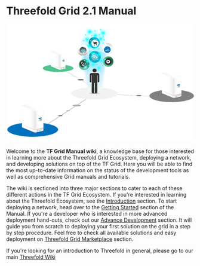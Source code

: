 # Threefold Grid 2.1 Manual

![](./img/storage_compute.png)

Welcome to the __TF Grid Manual wiki__, a knowledge base for those interested in learning more about the Threefold Grid Ecosystem, deploying a network, and developing solutions on top of the TF Grid. Here you will be able to find the most up-to-date information on the status of the development tools as well as comprehensive Grid manuals and tutorials.

The wiki is sectioned into three major sections to cater to each of these different actions in the TF Grid Ecosystem. If you're interested in learning about the Threefold Ecosystem, see the [Introduction](learn.md) section. To start deploying a network, head over to the [Getting Started](#getting_started.md) section of the Manual. If you're a developer who is interested in more advanced deployment hand-outs, check out our [Advance Development](develop.md) section. It will guide you from scratch to deploying your first solution on the grid in a step by step procedure. Feel free to check all available solutions and easy deployment on [Threefold Grid Marketplace](marketplace.md) section.

If you're looking for an introduction to Threefold in general, please go to our main [Threefold Wiki](wiki.threefold.io) 
